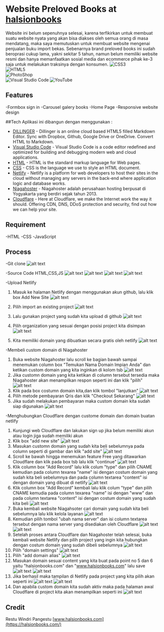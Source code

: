 # Website Preloved Books at [halsionbooks](https://halsionbooks.com/)

Website ini belum sepenuhnya selesai, karena terfikirkan untuk membuat suatu website nyata yang akan bisa diakses oleh semua orang di masa mendatang, maka saya memutuskan untuk membuat website mengenai penjualan buku import bekas. 
Sebenarnya brand preloved books ini sudah beroprasi cukup lama, yakni sekitar 5 tahun, namun belum memiliki website resmi dan hanya memanfaatkan sosial media dan ecommerce pihak ke-3 saja untuk melakukan traksinya dengan konsumen.
![CSS3](https://img.shields.io/badge/css3-%231572B6.svg?style=for-the-badge&logo=css3&logoColor=white)  
![HTML5](https://img.shields.io/badge/html5-%23E34F26.svg?style=for-the-badge&logo=html5&logoColor=white)   
![PhotoShop](https://img.shields.io/badge/adobe%20photoshop-%2331A8FF.svg?style=for-the-badge&logo=adobe%20photoshop&logoColor=white)    
![Visual Studio Code](https://img.shields.io/badge/Visual%20Studio%20Code-0078d7.svg?style=for-the-badge&logo=visual-studio-code&logoColor=white)
![YouTube](https://img.shields.io/badge/YouTube-%23FF0000.svg?style=for-the-badge&logo=YouTube&logoColor=white)

## Features
-Formbox sign in
-Carousel galery books
-Home Page
-Responsive website design

##Tech
Aplikasi ini dibangun dengan menggunakan :

- [DILLINGER](https://dillinger.io/) - Dillinger is an online cloud based HTML5 filled Markdown Editor. Sync with Dropbox, Github, Google Drive or OneDrive. Convert HTML to Markdown.
- [Visual Studio Code](https://code.visualstudio.com/) - Visual Studio Code is a code editor redefined and optimized for building and debugging modern web and cloud applications.
- [HTML](https://html.com/) - HTML is the standard markup language for Web pages.
- [CSS](https://www.w3schools.com/css/) - CSS is the language we use to style an HTML document.
- [Netlify](https://www.netlify.com/) - Netlify is a platform for web developers to host their sites in the cloud without managing any servers in the back-end where application logic and database works.
- [Niagahoster](https://www.niagahoster.co.id/) - Niagahoster adalah perusahaan hosting berpusat di Yogyakarta yang berdiri sejak tahun 2013.
- [Cloudflare](https://www.cloudflare.com/) - Here at Cloudflare, we make the Internet work the way it should. Offering CDN, DNS, DDoS protection and security, find out how we can help your site.

## Requirement
-HTML
-CSS
-JavaScript

## Process
-Git clone
![alt text](https://github.com/RevoU-FSSE-2/week-4-spongerest/blob/main/images/git%20clone.png)

-Source Code HTML,CSS,JS
![alt text](https://github.com/RevoU-FSSE-2/week-4-spongerest/blob/main/images/html%20code.png)
![alt text](https://github.com/RevoU-FSSE-2/week-4-spongerest/blob/main/images/style%20code.png)
![alt text](https://github.com/RevoU-FSSE-2/week-4-spongerest/blob/main/images/responsive%20code.png)
![alt text](https://github.com/RevoU-FSSE-2/week-4-spongerest/blob/main/images/js%20code.png)

-Upload Netlify
  1.  Masuk ke halaman Netlify dengan menggunakan akun github, lalu klik box Add New Site
  ![alt text](https://github.com/RevoU-FSSE-2/week-4-spongerest/blob/main/images/nf%201.png)
  
  2.  Pilih import an existing project
  ![alt text](https://github.com/RevoU-FSSE-2/week-4-spongerest/blob/main/images/nf%202.png)
  
  3.  Lalu gunakan project yang sudah kita upload di github
  ![alt text](https://github.com/RevoU-FSSE-2/week-4-spongerest/blob/main/images/nf%203.png)
  
  4.  Pilih organization yang sesuai dengan posisi project kita disimpan
  ![alt text](https://github.com/RevoU-FSSE-2/week-4-spongerest/blob/main/images/nf%204.png)
  
  5.  Kita memiliki domain yang dibuatkan secara gratis oleh netlify
  ![alt text](https://github.com/RevoU-FSSE-2/week-4-spongerest/blob/main/images/nf%205.png)

-Membeli custom domain di Niagahoster
  1.  Buka website Niagahoster lalu scroll ke bagian bawah sampai menemukan column box "Temukan Nama Domain Impian Anda" dan ketikan custom domain yang kita inginkan di kolom tsb
  ![alt text](https://github.com/RevoU-FSSE-2/week-4-spongerest/blob/main/images/nh1.png)
  2. Jika customn domain yang kita ketikan di column tersebut tersedia maka Niagahoster akan menampilkan respon seperti ini dan klik "pilih"
  ![alt text](https://github.com/RevoU-FSSE-2/week-4-spongerest/blob/main/images/nh2.png)
  3. Klik pada box costumn domain kita,dan klik tombol "lanjutkan"
  ![alt text](https://github.com/RevoU-FSSE-2/week-4-spongerest/blob/main/images/nh3.png)
  4. Pilih metode pembayaran Qris dan klik "Checkout Sekarang"
  ![alt text](https://github.com/RevoU-FSSE-2/week-4-spongerest/blob/main/images/nh4.png)
  5. Jika sudah melakukan pembayaran maka custom domain kita sudah siap digunakan
  ![alt text](https://github.com/RevoU-FSSE-2/week-4-spongerest/blob/main/images/nh5.png)

-Menghubungkan Cloudflare dengan custome domain dan domain buatan netlify
  1.  Kunjungi web Cloudflare dan lakukan sign up jika belum memiliki akun atau login jiga sudah memiliki akun
  2.  Klik box "add new site" ![alt text](https://github.com/RevoU-FSSE-2/week-4-spongerest/blob/main/images/cf1.png)
  3.  Masukan customn domain yang sudah kita beli sebelumnya pada column seperti di gambar dan klik "add site" ![alt text](https://github.com/RevoU-FSSE-2/week-4-spongerest/blob/main/images/cf2.png)
  4.  Scroll ke bawah hingga menemukan feature Free yang ditawarkan Cloudflare dan klik pada box tsb lalu klik "continue" ![alt text](https://github.com/RevoU-FSSE-2/week-4-spongerest/blob/main/images/cf3.png)
  5.  Klik column box "Add Record" lalu klik colum "type" dan pilih CNAME kemudian pada column texarea "name" isi dengan costum domain yang sudah kita beli sebelumnya
      dan pada column textarea "content" isi dengan domain yang dibuat di netlify ![alt text](https://github.com/RevoU-FSSE-2/week-4-spongerest/blob/main/images/cf4.png)
  6.  Klik column box "Add Record" kembali lalu klik colum "type" dan pilih CNAME kemudia pada column texarea "name" isi dengan "www" dan pada column textarea "content" isi dengan costum domain yang sudah kita beli ![alt text](https://github.com/RevoU-FSSE-2/week-4-spongerest/blob/main/images/cf5.png)
  7.  Buka kembali website Niagahsoter cari domain yang sudah kita beli sebelumnya lalu klik kelola layanan ![alt text](https://github.com/RevoU-FSSE-2/week-4-spongerest/blob/main/images/cf7.png)
  8.  Kemudian pilih tombol "ubah nama server" dan isi column textarea tersebut dengan nama server yang disediakan oleh Cloudflare
     ![alt text](https://github.com/RevoU-FSSE-2/week-4-spongerest/blob/main/images/cf8.png)
     ![alt text](https://github.com/RevoU-FSSE-2/week-4-spongerest/blob/main/images/cf9.png)
  9.  Setelah proses antara Cloudflare dan Niagahoster telah selesai, buka kembali website Netlify dan pilih project yang ingin kita hubungkan dengan costum domain yang sudah dibeli sebelumnya ![alt text](https://github.com/RevoU-FSSE-2/week-4-spongerest/blob/main/images/cf10.png)
  10. Pilih "domain settings" ![alt text](https://github.com/RevoU-FSSE-2/week-4-spongerest/blob/main/images/cf11.png)
  11. Pilih "add domain alias" ![alt text](https://github.com/RevoU-FSSE-2/week-4-spongerest/blob/main/images/cf12.png)
  12. Masukan domain sesuai content yang kita buat pada point no 5 dan 6 yaitu "halsionbooks.com" dan "www.halsionbooks.com" lalu save
      ![alt text](https://github.com/RevoU-FSSE-2/week-4-spongerest/blob/main/images/cf13.png)
      ![alt text](https://github.com/RevoU-FSSE-2/week-4-spongerest/blob/main/images/cf14.png)
  13. Jika berhasil maka tampilan di Netlify pada project yang kita pilih akan seperti ini ![alt text](https://github.com/RevoU-FSSE-2/week-4-spongerest/blob/main/images/cf15.png) ![alt text](https://github.com/RevoU-FSSE-2/week-4-spongerest/blob/main/images/cf16.png)
  14. Dan apabila custom domain kita sudah aktiv maka pada halaman awal Cloudflare di project kita akan menampilkan seperti ini
      ![alt text](https://github.com/RevoU-FSSE-2/week-4-spongerest/blob/main/images/cf17.png)


## Credit

Restu Windri Pangestu
[www.halsionbooks.com](https://halsionbooks.com/)
